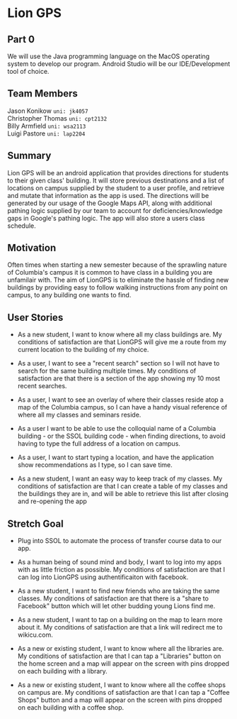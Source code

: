 # Lion GPS

## Part 0

We will use the Java programming language on the MacOS operating system to develop our program. Android Studio will be our IDE/Development tool of choice.

## Team Members

Jason Konikow ```uni: jk4057 ```  
Christopher Thomas ```uni: cpt2132 ```  
Billy Armfield ```uni: wsa2113```  
Luigi Pastore ```uni: lap2204```


## Summary
Lion GPS will be an android application that provides directions for students to their given class' building. It will store previous destinations and a list of locations on campus supplied by the student to a user profile, and retrieve and mutate that information as the app is used. The directions will be generated by our usage of the Google Maps API, along with additional pathing logic supplied by our team to account for deficiencies/knowledge gaps in Google's pathing logic. The app will also store a users class schedule.

## Motivation
Often times when starting a new semester because of the sprawling nature of Columbia's campus it is common to have class in a building you are unfamilair with. The aim of LionGPS is to eliminate the hassle of finding new buildings by providing easy to follow walking instructions from any point on campus, to any building one wants to find. 

## User Stories
* As a new student, I want to know where all my class buildings are. My
  conditions of satisfaction are that LionGPS will give me a route from my
  current location to the building of my choice.

* As a user, I want to see a "recent search" section so I will not have to
  search for the same building multiple times. My conditions of satisfaction
  are that there is a section of the app showing my 10 most recent searches.

 * As a user, I want to see an overlay of where their classes reside atop a map of the Columbia campus, so I can have a handy visual reference of where all my classes and seminars reside. 
 
 * As a user I want to be able to use  the colloquial name of a Columbia building - or the SSOL building code - when finding directions, to avoid having to type the full address of a location on campus. 
 
 * As a user, I want to start typing a location, and have the application show recommendations as I type, so I can save time.

* As a new student, I want an easy way to keep track of my classes. My
   conditions of satisfaction are that I can create a table of my classes and
   the buildings they are in, and will be able to retrieve this list after
   closing and re-opening the app 


## Stretch Goal

* Plug into SSOL to automate the process of transfer course data to our app.
 
* As a human being of sound mind and body, I want to log into my apps with as
  little friction as possible. My conditions of satisfaction are that I can log
  into LionGPS using authentificaiton with facebook.

* As a new student, I want to find new friends who are taking the same classes.
  My conditions of satisfaction are that there is a "share to Facebook" button
  which will let other budding young Lions find me. 

* As a new student, I want to tap on a building on the map to learn more
  about it. My conditions of satisfaction are that a link will redirect me to
  wikicu.com.

 * As a new or existing student, I want to know where all the libraries are. My
   conditions of satisfaction are that I can tap a "Libraries" button on the home screen and a map will appear
   on the screen with pins dropped on each building with a library. 

 * As a new or existing student, I want to know where all the coffee shops on
   campus are. My conditions of satisfaction are that I can tap a "Coffee
   Shops" button and a map will appear on the screen with pins dropped on each building with a coffee shop.


